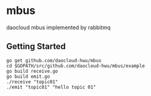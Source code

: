 # mbus
daocloud mbus implemented by rabbitmq

## Getting Started
    go get github.com/daocloud-hwu/mbus
    cd $GOPATH/src/github.com/daocloud-hwu/mbus/example
    go build receive.go
    go build emit.go
    ./receive "topic01"
    ./emit "topic01" "hello topic 01"
